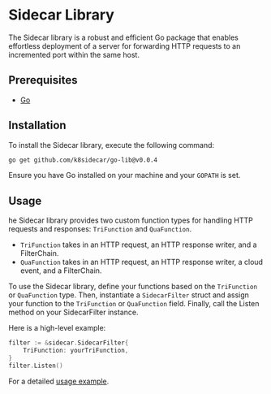 # Sidecar Library

The Sidecar library is a robust and efficient Go package that enables effortless deployment of a server for forwarding HTTP requests to an incremented port within the same host.

## Prerequisites

-   [Go](https://go.dev/doc/install)

## Installation

To install the Sidecar library, execute the following command:

```bash
go get github.com/k8sidecar/go-lib@v0.0.4
```

Ensure you have Go installed on your machine and your `GOPATH` is set.

## Usage

he Sidecar library provides two custom function types for handling HTTP requests and responses: `TriFunction` and `QuaFunction`.

-   `TriFunction` takes in an HTTP request, an HTTP response writer, and a FilterChain.
-   `QuaFunction` takes in an HTTP request, an HTTP response writer, a cloud event, and a FilterChain.

To use the Sidecar library, define your functions based on the `TriFunction` or `QuaFunction` type. Then, instantiate a `SidecarFilter` struct and assign your function to the `TriFunction` or `QuaFunction` field. Finally, call the Listen method on your SidecarFilter instance.

Here is a high-level example:

```go
filter := &sidecar.SidecarFilter{
    TriFunction: yourTriFunction,
}
filter.Listen()
```

For a detailed [usage example](https://github/).
